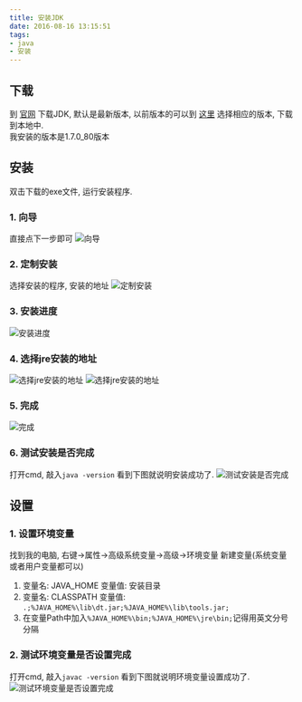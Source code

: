 ```yaml
---
title: 安装JDK
date: 2016-08-16 13:15:51
tags: 
- java
- 安装
---
```


## 下载

到 [官网](http://www.oracle.com/technetwork/java/javase/downloads/index-jsp-138363.html) 下载JDK, 默认是最新版本, 以前版本的可以到 [这里](http://www.oracle.com/technetwork/java/javase/archive-139210.html) 选择相应的版本, 下载到本地中.  
我安装的版本是1.7.0_80版本

## 安装

双击下载的exe文件, 运行安装程序.

### 1. 向导
直接点下一步即可
![向导](/images/jdk-setup/setup1.png)

### 2. 定制安装
选择安装的程序, 安装的地址
![定制安装](/images/jdk-setup/setup2.jpg)

### 3. 安装进度
![安装进度](/images/jdk-setup/setup3.png)

### 4. 选择jre安装的地址
![选择jre安装的地址](/images/jdk-setup/setup4.png)
![选择jre安装的地址](/images/jdk-setup/setup5.png)

### 5. 完成
![完成](/images/jdk-setup/setup6.png)

### 6. 测试安装是否完成
打开cmd, 敲入`java -version` 看到下图就说明安装成功了.
![测试安装是否完成](/images/jdk-setup/setup7.png)

## 设置
### 1. 设置环境变量
找到我的电脑, 右键->属性->高级系统变量->高级->环境变量
新建变量(系统变量或者用户变量都可以)  
1. 变量名: JAVA_HOME 变量值: 安装目录
2. 变量名: CLASSPATH 变量值: `.;%JAVA_HOME%\lib\dt.jar;%JAVA_HOME%\lib\tools.jar;`
3. 在变量Path中加入`%JAVA_HOME%\bin;%JAVA_HOME%\jre\bin;`记得用英文分号分隔

### 2. 测试环境变量是否设置完成
打开cmd, 敲入`javac -version` 看到下图就说明环境变量设置成功了.
![测试环境变量是否设置完成](/images/jdk-setup/setup8.png)